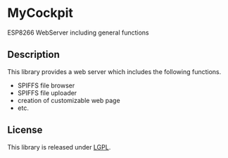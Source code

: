 MyCockpit
=========

ESP8266 WebServer including general functions

## Description

This library provides a web server which includes the following functions.

* SPIFFS file browser
* SPIFFS file uploader
* creation of customizable web page
* etc.

## License

This library is released under [LGPL](http://www.gnu.org/licenses/lgpl.html).
